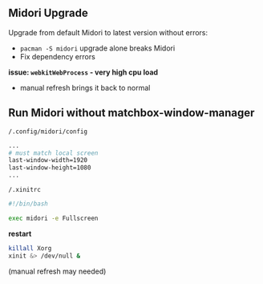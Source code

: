 ## Midori Upgrade

Upgrade from default Midori to latest version without errors:
- `pacman -S midori` upgrade alone breaks Midori
- Fix dependency errors

**issue: `webkitWebProcess` - very high cpu load**
- manual refresh brings it back to normal


## Run Midori without matchbox-window-manager

`/.config/midori/config`
```sh
...
# must match local screen
last-window-width=1920
last-window-height=1080
...
```

`/.xinitrc`
```sh
#!/bin/bash

exec midori -e Fullscreen
```

**restart**
```sh
killall Xorg
xinit &> /dev/null &
```
(manual refresh may needed)
